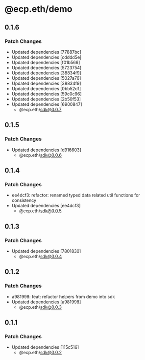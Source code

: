 # @ecp.eth/demo

## 0.1.6

### Patch Changes

- Updated dependencies [77887bc]
- Updated dependencies [cdddd5e]
- Updated dependencies [f01b566]
- Updated dependencies [5723754]
- Updated dependencies [38834f9]
- Updated dependencies [5027a76]
- Updated dependencies [38834f9]
- Updated dependencies [0bb52df]
- Updated dependencies [59c0c96]
- Updated dependencies [2b50f53]
- Updated dependencies [6900847]
  - @ecp.eth/sdk@0.0.7

## 0.1.5

### Patch Changes

- Updated dependencies [d916603]
  - @ecp.eth/sdk@0.0.6

## 0.1.4

### Patch Changes

- ee4dcf3: refactor: renamed typed data related util functions for consistency
- Updated dependencies [ee4dcf3]
  - @ecp.eth/sdk@0.0.5

## 0.1.3

### Patch Changes

- Updated dependencies [7801830]
  - @ecp.eth/sdk@0.0.4

## 0.1.2

### Patch Changes

- a981998: feat: refactor helpers from demo into sdk
- Updated dependencies [a981998]
  - @ecp.eth/sdk@0.0.3

## 0.1.1

### Patch Changes

- Updated dependencies [115c516]
  - @ecp.eth/sdk@0.0.2
